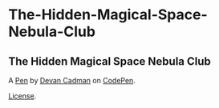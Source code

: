 # The-Hidden-Magical-Space-Nebula-Club
The Hidden Magical Space Nebula Club
------------------------------------


A [Pen](http://codepen.io/DEVANCADMAN/pen/ozvQWP) by [Devan Cadman](http://codepen.io/DEVANCADMAN) on [CodePen](http://codepen.io/).

[License](http://codepen.io/DEVANCADMAN/pen/ozvQWP/license).
